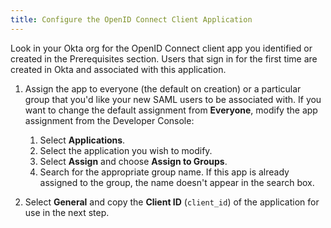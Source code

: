 ```yaml
---
title: Configure the OpenID Connect Client Application
---
```


Look in your Okta org for the OpenID Connect client app you identified or created in the Prerequisites section. Users that sign in for the first time are created in Okta and associated with this application.

1. Assign the app to everyone (the default on creation) or a particular group that you'd like your new SAML users to be associated with. If you want to change the default assignment from **Everyone**, modify the app assignment from the Developer Console:

    1. Select **Applications**.
    2. Select the application you wish to modify.
    3. Select **Assign** and choose  **Assign to Groups**.
    4. Search for the appropriate group name. If this app is already assigned to the group, the name doesn't appear in the search box.

2. Select **General** and copy the **Client ID** (`client_id`) of the application for use in the next step.

<NextSectionLink/>

